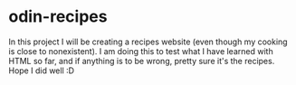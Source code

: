 # odin-recipes
In this project I will be creating a recipes website (even though my cooking is close to nonexistent).
I am doing this to test what I have learned with HTML so far, and if anything is to be wrong, pretty sure it's the recipes. 
Hope I did well :D
